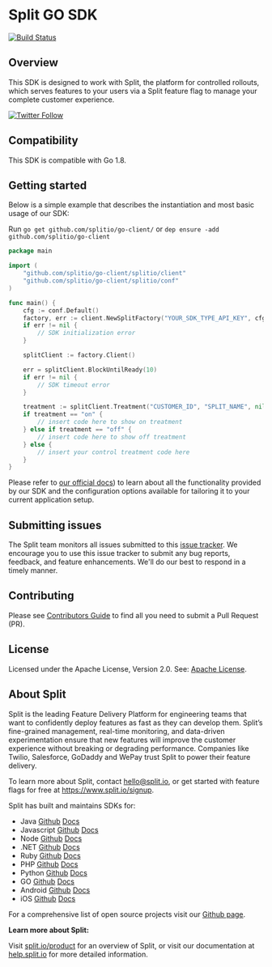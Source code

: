 # Split GO SDK 
[![Build Status](https://api.travis-ci.com/splitio/go-client.svg?branch=master)](https://api.travis-ci.com/splitio/go-client)

## Overview
This SDK is designed to work with Split, the platform for controlled rollouts, which serves features to your users via a Split feature flag to manage your complete customer experience.

[![Twitter Follow](https://img.shields.io/twitter/follow/splitsoftware.svg?style=social&label=Follow&maxAge=1529000)](https://twitter.com/intent/follow?screen_name=splitsoftware)

## Compatibility
This SDK is compatible with Go 1.8.

## Getting started
Below is a simple example that describes the instantiation and most basic usage of our SDK:

Run `go get github.com/splitio/go-client/` or `dep ensure -add github.com/splitio/go-client`

```go
package main

import (
	"github.com/splitio/go-client/splitio/client"
	"github.com/splitio/go-client/splitio/conf"
)

func main() {
	cfg := conf.Default()
	factory, err := client.NewSplitFactory("YOUR_SDK_TYPE_API_KEY", cfg)
	if err != nil {
		// SDK initialization error
	}

	splitClient := factory.Client()

	err = splitClient.BlockUntilReady(10)
	if err != nil {
		// SDK timeout error
	}

	treatment := splitClient.Treatment("CUSTOMER_ID", "SPLIT_NAME", nil)
	if treatment == "on" {
		// insert code here to show on treatment
	} else if treatment == "off" {
		// insert code here to show off treatment
	} else {
		// insert your control treatment code here
	}
}
```

Please refer to [our official docs](https://help.split.io/hc/en-us/articles/360020093652-Go-SDK)) to learn about all the functionality provided by our SDK and the configuration options available for tailoring it to your current application setup.

## Submitting issues
The Split team monitors all issues submitted to this [issue tracker](https://github.com/splitio/go-client/issues). We encourage you to use this issue tracker to submit any bug reports, feedback, and feature enhancements. We'll do our best to respond in a timely manner.

## Contributing
Please see [Contributors Guide](CONTRIBUTORS-GUIDE.md) to find all you need to submit a Pull Request (PR).

## License
Licensed under the Apache License, Version 2.0. See: [Apache License](http://www.apache.org/licenses/).

## About Split

Split is the leading Feature Delivery Platform for engineering teams that want to confidently deploy features as fast as they can develop them. Split’s fine-grained management, real-time monitoring, and data-driven experimentation ensure that new features will improve the customer experience without breaking or degrading performance. Companies like Twilio, Salesforce, GoDaddy and WePay trust Split to power their feature delivery.

To learn more about Split, contact hello@split.io, or get started with feature flags for free at https://www.split.io/signup.

Split has built and maintains SDKs for:

* Java [Github](https://github.com/splitio/java-client) [Docs](https://help.split.io/hc/en-us/articles/360020405151-Java-SDK)
* Javascript [Github](https://github.com/splitio/javascript-client) [Docs](https://help.split.io/hc/en-us/articles/360020448791-JavaScript-SDK)
* Node [Github](https://github.com/splitio/javascript-client) [Docs](https://help.split.io/hc/en-us/articles/360020564931-Node-js-SDK)
* .NET [Github](https://github.com/splitio/.net-core-client) [Docs](https://help.split.io/hc/en-us/articles/360020240172--NET-SDK)
* Ruby [Github](https://github.com/splitio/ruby-client) [Docs](https://help.split.io/hc/en-us/articles/360020673251-Ruby-SDK)
* PHP [Github](https://github.com/splitio/php-client) [Docs](https://help.split.io/hc/en-us/articles/360020350372-PHP-SDK)
* Python [Github](https://github.com/splitio/python-client) [Docs](https://help.split.io/hc/en-us/articles/360020359652-Python-SDK)
* GO [Github](https://github.com/splitio/go-client) [Docs](https://help.split.io/hc/en-us/articles/360020093652-Go-SDK)
* Android [Github](https://github.com/splitio/android-client) [Docs](https://help.split.io/hc/en-us/articles/360020343291-Android-SDK)
* iOS [Github](https://github.com/splitio/ios-client) [Docs](https://help.split.io/hc/en-us/articles/360020401491-iOS-SDK)

For a comprehensive list of open source projects visit our [Github page](https://github.com/splitio?utf8=%E2%9C%93&query=%20only%3Apublic%20).

**Learn more about Split:**

Visit [split.io/product](https://www.split.io/product) for an overview of Split, or visit our documentation at [help.split.io](http://help.split.io) for more detailed information.
